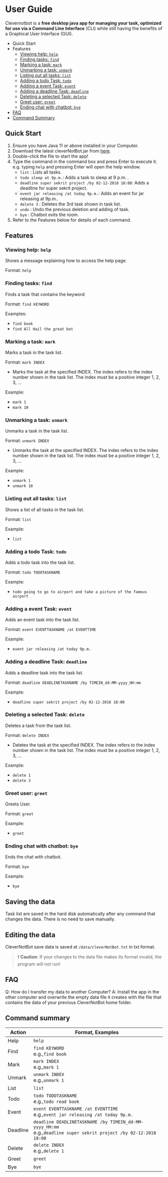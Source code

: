 # User Guide
Clevernotbot is a **free desktop java app for managing your task, optimized for use via a Command Line Interface** (CLI) while still having the benefits of a Graphical User Interface (GUI).

- Quick Start
- Features
    - [Viewing help: `help`](#viewing-help-help)
    - [Finding tasks: `find`](#finding-tasks-find)
    - [Marking a task: `mark`](#marking-a-task-mark)
    - [Unmarking a task: `unmark`](#unmarking-a-task-unmark)
    - [Listing out all tasks: `list`](#listing-out-all-tasks-list)
    - [Adding a todo Task: `todo`](#adding-a-todo-task-todo)
    - [Adding a event Task: `event`](#adding-a-event-task-event)
    - [Adding a deadline Task: `deadline`](#adding-a-deadline-task-deadline)
    - [Deleting a selected Task: `delete`](#deleting-a-selected-task-delete)
    - [Greet user: `greet`](#greet-user-greet)
    - [Ending chat with chatbot: `bye`](#ending-chat-with-chatbot-bye)
- [FAQ](#FAQ)
- [Command Summary](#Command-summary)

## Quick Start
1. Ensure you have Java 11 or above installed in your Computer.
2. Download the latest cleverNotBot.jar from [here](https://github.com/LolfoollorS/ip/releases).
3. Double-click the file to start the app!
4. Type the command in the command box and press Enter to execute it. e.g. typing `help` and pressing Enter will open the help window.
   - `list` : Lists all tasks.
   - `todo sleep at 9p.m.`: Adds a task to sleep at 9 p.m. . 
   - `deadline super sekrit project /by 02-12-2018 18:00`: Adds a deadline for super sekrit project.
   - `event jar releasing /at today 9p.m.`: Adds an event for jar releasing at 9p.m..
   - `delete 3` : Deletes the 3rd task shown in task list.
   - `undo` : Undo the previous deletion and adding of task.
   - `bye` : Chatbot exits the room. 
5. Refer to the Features below for details of each command.
## Features 

### Viewing help: `help`
Shows a message explaining how to access the help page.

Format: `help`
### Finding tasks: `find`
Finds a task that contains the keyword

Format: `find KEYWORD` 

Examples:
- `find book`
- `find All Hail the great bot`

### Marking a task: `mark`
Marks a task in the task list.

Format: `mark INDEX`
- Marks the task at the specified INDEX. The index refers to the index number shown in the task list. The index must be a positive integer 1, 2, 3, …

Example: 
- `mark 1`
- `mark 10`

### Unmarking a task: `unmark`
Unmarks a task in the task list.

Format: `unmark INDEX`
- Unmarks the task at the specified INDEX. The index refers to the index number shown in the task list. The index must be a positive integer 1, 2, 3, …

Example:
- `unmark 1`
- `unmark 10`

### Listing out all tasks: `list`
Shows a list of all tasks in the task list.

Format: `list`

Example:
- `list`

### Adding a todo Task: `todo`
Adds a todo task into the task list.

Format: `todo TODOTASKNAME`

Example:
- `todo going to go to airport and take a picture of the famous airport`

### Adding a event Task: `event`
Adds an event task into the task list.

Format: `event EVENTTASKNAME /at EVENTTIME `

Example:
- `event jar releasing /at today 9p.m.`

### Adding a deadline Task: `deadline`
Adds a deadline task into the task list.

Format: `deadline DEADLINETASKNAME /by TIMEIN_dd-MM-yyyy_HH:mm`

Example:
- `deadline super sekrit project /by 02-12-2018 18:00`

### Deleting a selected Task: `delete`
Deletes a task from the task list.

Format: `delete INDEX`
- Deletes the task at the specified INDEX. The index refers to the index number shown in the task list. The index must be a positive integer 1, 2, 3, …

Example:
- `delete 1`
- `delete 3`

### Greet user: `greet`
Greets User.

Format: `greet`

Example:
- `greet`

### Ending chat with chatbot: `bye`
Ends the chat with chatbot.

Format: `bye`

Example:
- `bye`

## Saving the data
Task list are saved in the hard disk automatically after any command that changes the data. There is no need to save manually.

## Editing the data
CleverNotBot save data is saved at `/data/cleverNotBot.txt` in txt format.
> :exclamation: **Caution**: If your changes to the data file makes its format invalid, the program will not run!

## FAQ
Q: How do I transfer my data to another Computer?
A: Install the app in the other computer and overwrite the empty data file it creates with the file that contains the data of your previous CleverNotBot home folder.

## Command summary
| Action   | Format, Examples                                                                                                       |
|----------|------------------------------------------------------------------------------------------------------------------------|
| Help     | `help`                                                                                                                 |
| Find     | `find KEYWORD` <br/> e.g.,`find book`                                                                                  |
| Mark     | `mark INDEX` <br/> e.g.,`mark 1`                                                                                       |
| Unmark   | `unmark INDEX` <br/> e.g.,`unmark 1`                                                                                   |
| List     | `list`                                                                                                                 |
| Todo     | `todo TODOTASKNAME` <br/> e.g.,`todo read book`                                                                        |
| Event    | `event EVENTTASKNAME /at EVENTTIME ` <br/> e.g.,`event jar releasing /at today 9p.m.`                                  |
| Deadline | `deadline DEADLINETASKNAME /by TIMEIN_dd-MM-yyyy_HH:mm`<br/> e.g.,`deadline super sekrit project /by 02-12-2018 18:00` |
| Delete   | `delete INDEX`<br/> e.g.,`delete 1`                                                                                    |
| Greet    | `greet`                                                                                                                |
| Bye      | `bye`                                                                                                                  |
